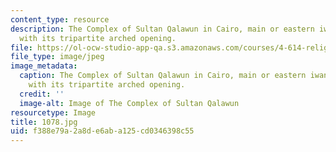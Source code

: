 ```yaml
---
content_type: resource
description: The Complex of Sultan Qalawun in Cairo, main or eastern iwan in the madrasa
  with its tripartite arched opening.
file: https://ol-ocw-studio-app-qa.s3.amazonaws.com/courses/4-614-religious-architecture-and-islamic-cultures-fall-2002/f388e79a2a8de6aba125cd0346398c55_1078.jpg
file_type: image/jpeg
image_metadata:
  caption: The Complex of Sultan Qalawun in Cairo, main or eastern iwan in the madrasa
    with its tripartite arched opening.
  credit: ''
  image-alt: Image of The Complex of Sultan Qalawun
resourcetype: Image
title: 1078.jpg
uid: f388e79a-2a8d-e6ab-a125-cd0346398c55
---
```

